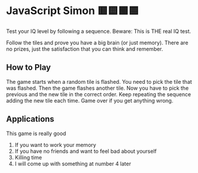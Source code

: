 # JavaScript Simon 🟥🟨🟩🟦
Test your IQ level by following a sequence. Beware: This is THE real IQ test.

Follow the tiles and prove you have a big brain (or just memory). There are no prizes, just the satisfaction that you can think and remember.

## How to Play

The game starts when a random tile is flashed. You need to pick the tile that was flashed. Then the game flashes another tile. Now you have to pick the previous and the new tile in the correct order. Keep repeating the sequence adding the new tile each time. Game over if you get anything wrong.

## Applications

This game is really good

1. If you want to work your memory
2. If you have no friends and want to feel bad about yourself
3. Killing time
4. I will come up with something at number 4 later
